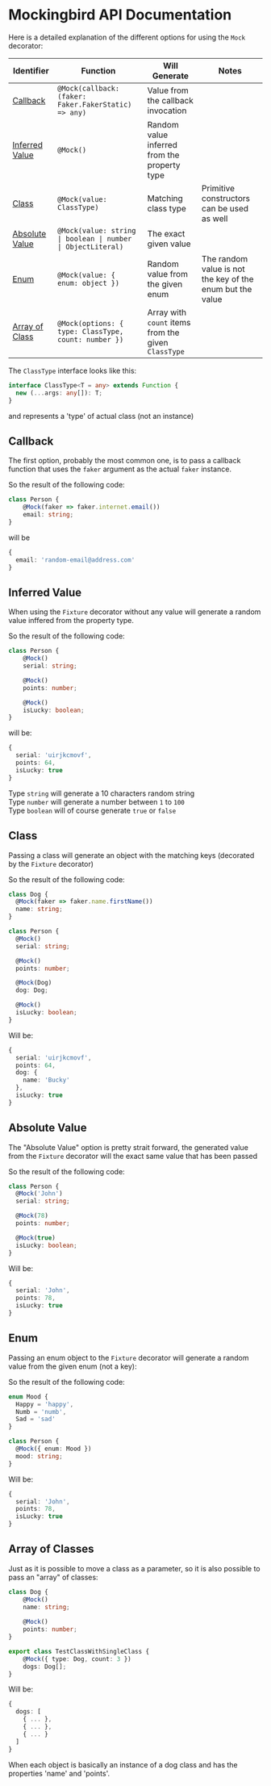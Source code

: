 # Mockingbird API Documentation

Here is a detailed explanation of the different options for using the `Mock` decorator:

| Identifier                                                    | Function                                                | Will Generate                           | Notes                                                  | 
|---------------------------------------------------------------|---------------------------------------------------------|-----------------------------------------|--------------------------------------------------------| 
| [Callback](#callback)                                         | `@Mock(callback: (faker: Faker.FakerStatic) => any)` | Value from the callback invocation      |                                                           | 
| [Inferred Value](#inferred-value)                             | `@Mock()`                                            | Random value inferred from the property type   |                                                    | 
| [Class](#class)                                               | `@Mock(value: ClassType)`                            | Matching class type                     | Primitive constructors can be used as well                | 
| [Absolute Value](#absolute-value)                             | `@Mock(value: string \| boolean \| number \| ObjectLiteral)`| The exact given value                   |                                                    | 
| [Enum](#enum)                                                 | `@Mock(value: { enum: object })`                     | Random value from the given enum        | The random value is not the key of the enum but the value | 
| [Array of Class](#array-of-classes)                           | `@Mock(options: { type: ClassType, count: number })` | Array with `count` items from the given `ClassType`     |                                           |                                                           | 

The `ClassType` interface looks like this:

```typescript
interface ClassType<T = any> extends Function {
  new (...args: any[]): T;
}
```

and represents a 'type' of actual class (not an instance)

## Callback

The first option, probably the most common one, is to pass a callback function that uses the `faker` argument as the actual `faker` instance.

So the result of the following code:

```typescript
class Person {
    @Mock(faker => faker.internet.email())
    email: string;
}
```

will be
```typescript
{
  email: 'random-email@address.com'
}
```

## Inferred Value
When using the `Fixture` decorator without any value will generate a random value inffered from the property type.

So the result of the following code:

```typescript
class Person {
    @Mock()
    serial: string;

    @Mock()
    points: number;

    @Mock()
    isLucky: boolean;
}
```

will be:

```typescript
{
  serial: 'uirjkcmovf',
  points: 64,
  isLucky: true 
}
```

Type `string` will generate a 10 characters random string \
Type `number` will generate a number between `1` to `100` \
Type `boolean` will of course generate `true` or `false` 

## Class
Passing a class will generate an object with the matching keys (decorated by the `Fixture` decorator)

So the result of the following code:

```typescript
class Dog {
  @Mock(faker => faker.name.firstName())
  name: string;
}

class Person {
  @Mock()
  serial: string;

  @Mock()
  points: number;

  @Mock(Dog)
  dog: Dog;

  @Mock()
  isLucky: boolean;
}
```

Will be:

```typescript
{
  serial: 'uirjkcmovf',
  points: 64,
  dog: {
    name: 'Bucky'
  },
  isLucky: true 
}
```

## Absolute Value

The "Absolute Value" option is pretty strait forward, the generated value from the `Fixture` decorator will the exact same value that has been passed

So the result of the following code:

```typescript
class Person {
  @Mock('John')
  serial: string;

  @Mock(78)
  points: number;

  @Mock(true)
  isLucky: boolean;
}
```

Will be:

```typescript
{
  serial: 'John',
  points: 78,
  isLucky: true 
}
```

## Enum

Passing an enum object to the `Fixture` decorator will generate a random value from the given enum (not a key):

So the result of the following code:

```typescript
enum Mood {
  Happy = 'happy',
  Numb = 'numb',
  Sad = 'sad'
}

class Person {
  @Mock({ enum: Mood })
  mood: string;
}
```

Will be:

```typescript
{
  serial: 'John',
  points: 78,
  isLucky: true 
}
```

## Array of Classes

Just as it is possible to move a class as a parameter, so it is also possible to pass
an "array" of classes:

```typescript
class Dog {
    @Mock()
    name: string;
    
    @Mock()
    points: number;
}

export class TestClassWithSingleClass {
    @Mock({ type: Dog, count: 3 })
    dogs: Dog[];
}
```

Will be:

```typescript
{
  dogs: [
    { ... },
    { ... },
    { ... }
  ]
}
```

When each object is basically an instance of a dog class and has the
properties 'name' and 'points'.
